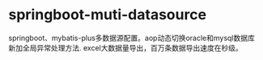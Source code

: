 # springboot-muti-datasource
springboot、mybatis-plus多数据源配置。aop动态切换oracle和mysql数据库
新加全局异常处理方法.
excel大数据量导出，百万条数据导出速度在秒级。
